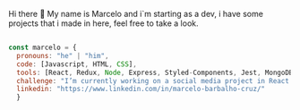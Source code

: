 Hi there 👋
My name is Marcelo and i`m starting as a dev, i have some projects that i made in here, feel free to take a look. 

```javascript

const marcelo = {
  pronouns: "he" | "him",
  code: [Javascript, HTML, CSS],
  tools: [React, Redux, Node, Express, Styled-Components, Jest, MongoDB],
  challenge: "I’m currently working on a social media project in React."
  linkedin: "https://www.linkedin.com/in/marcelo-barbalho-cruz/"
  }
```
